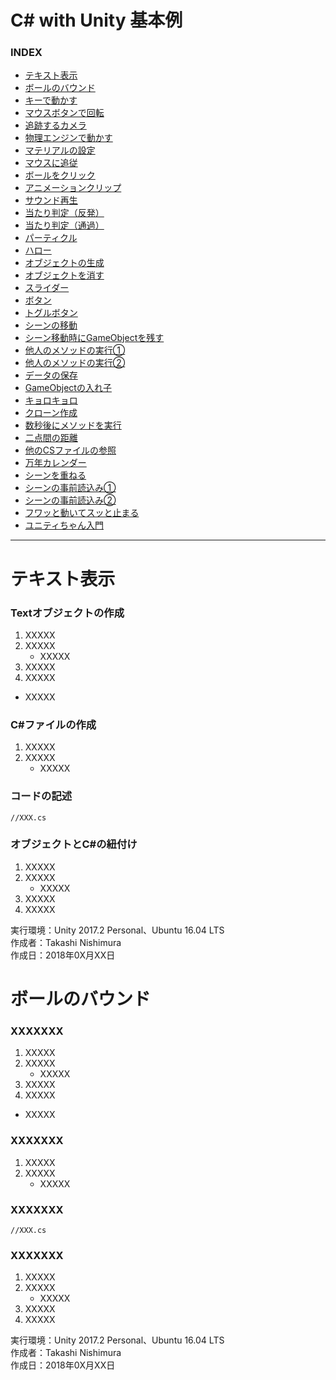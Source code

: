 # <b>C# with Unity 基本例</b>

### <b>INDEX</b>

* [テキスト表示](#テキスト表示)
* [ボールのバウンド](#ボールのバウンド)
* [キーで動かす](#キーで動かす)
* [マウスボタンで回転](#マウスボタンで回転)
* [追跡するカメラ](#追跡するカメラ)
* [物理エンジンで動かす](#物理エンジンで動かす譲)
* [マテリアルの設定](#マテリアルの設定)
* [マウスに追従](#マウスに追従)
* [ボールをクリック](#ボールをクリック)
* [アニメーションクリップ](#アニメーションクリップ)
* [サウンド再生](#サウンド再生)
* [当たり判定（反発）](#当たり判定（反発）)
* [当たり判定（通過）](#当たり判定（通過）)
* [パーティクル](#パーティクル)
* [ハロー](#ハロー)
* [オブジェクトの生成](#オブジェクトの生成)
* [オブジェクトを消す](#オブジェクトを消す)
* [スライダー](#スライダー)
* [ボタン](#ボタン)
* [トグルボタン](#トグルボタン)
* [シーンの移動](#シーンの移動)
* [シーン移動時にGameObjectを残す](#シーン移動時にGameObjectを残す)
* [他人のメソッドの実行①](#他人のメソッドの実行①)
* [他人のメソッドの実行②](#他人のメソッドの実行②)
* [データの保存](#データの保存)
* [GameObjectの入れ子](#GameObjectの入れ子)
* [キョロキョロ](#キョロキョロ)
* [クローン作成](#クローン作成)
* [数秒後にメソッドを実行](#数秒後にメソッドを実行)
* [二点間の距離](#二点間の距離)
* [他のCSファイルの参照](#他のCSファイルの参照)
* [万年カレンダー](#万年カレンダー)
* [シーンを重ねる](#シーンを重ねる)
* [シーンの事前読込み①](#シーンの事前読込み①)
* [シーンの事前読込み②](#シーンの事前読込み②)
* [フワッと動いてスッと止まる](#フワッと動いてスッと止まる)
* [ユニティちゃん入門](#ユニティちゃん入門)
***

<a name="テキスト表示"></a>
# <b>テキスト表示</b>

### Textオブジェクトの作成
1. XXXXX
1. XXXXX
    * XXXXX
1. XXXXX
1. XXXXX
* XXXXX

### C#ファイルの作成
1. XXXXX
1. XXXXX
    * XXXXX

### コードの記述
```
//XXX.cs
```

### オブジェクトとC#の紐付け
1. XXXXX
1. XXXXX
    * XXXXX
1. XXXXX
1. XXXXX

実行環境：Unity 2017.2 Personal、Ubuntu 16.04 LTS  
作成者：Takashi Nishimura  
作成日：2018年0X月XX日


<a name="ボールのバウンド"></a>
# <b>ボールのバウンド</b>

### XXXXXXX
1. XXXXX
1. XXXXX
    * XXXXX
1. XXXXX
1. XXXXX
* XXXXX

### XXXXXXX
1. XXXXX
1. XXXXX
    * XXXXX

### XXXXXXX
```
//XXX.cs
```

### XXXXXXX
1. XXXXX
1. XXXXX
    * XXXXX
1. XXXXX
1. XXXXX

実行環境：Unity 2017.2 Personal、Ubuntu 16.04 LTS  
作成者：Takashi Nishimura  
作成日：2018年0X月XX日